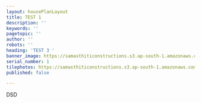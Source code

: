 ```yaml
---
layout: housePlanLayout
title: TEST 1
description: ''
keywords: ''
pagetopic: ''
author: ''
robots: ''
heading: 'TEST 3 '
banner_image: https://samasthiticonstructions.s3.ap-south-1.amazonaws.com/uploads/fvxf_7-photo.jpg
serial_number: 1
tilephotos: https://samasthiticonstructions.s3.ap-south-1.amazonaws.com/uploads/fvxf_8-photo.jpg
published: false

---
```

DSD